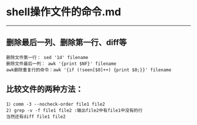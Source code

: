 # shell操作文件的命令.md  
---  
## 删除最后一列、删除第一行、diff等
    删除文件第一行： sed '1d' filename  
    删除文件最后一列： awk '{print $NF}' filename  
    awk删除重复行的命令：awk '{if (!seen[$0]++) {print $0;}}' filename  
## 比较文件的两种方法：  
    1）comm -3 --nocheck-order file1 file2  
    2) grep -v -f file1 file2 :输出file2中有file1中没有的行
    当然还有diff file1 file2  